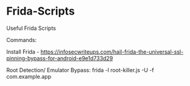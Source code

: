 # Frida-Scripts
Useful Frida Scripts

Commands:

Install Frida - https://infosecwriteups.com/hail-frida-the-universal-ssl-pinning-bypass-for-android-e9e1d733d29

Root Detection/ Emulator Bypass:
frida -l root-killer.js -U -f com.example.app




